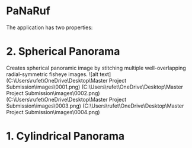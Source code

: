 # PaNaRuf
The application has two properties:


# 2. Spherical Panorama
  Creates spherical panoramic image by stitching multiple well-overlapping radial-symmetric fisheye images.
  ![alt text](C:\Users\rufet\OneDrive\Desktop\Master Project Submission\images\0001.png) (C:\Users\rufet\OneDrive\Desktop\Master Project Submission\images\0002.png) (C:\Users\rufet\OneDrive\Desktop\Master Project Submission\images\0003.png) (C:\Users\rufet\OneDrive\Desktop\Master Project Submission\images\0004.png)
# 1. Cylindrical Panorama
     

